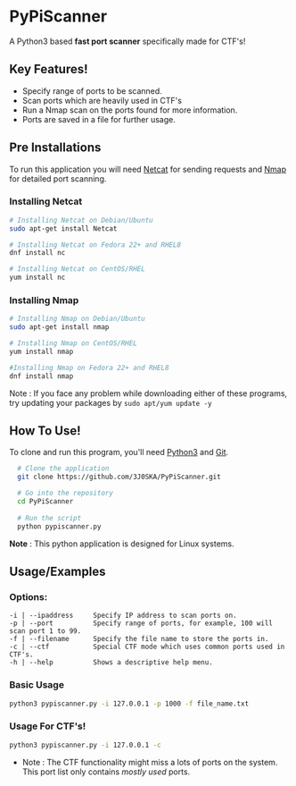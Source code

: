
# PyPiScanner

 A Python3 based **fast port scanner** specifically made for CTF's! 


## Key Features!

* Specify range of ports to be scanned. 
* Scan ports which are heavily used in CTF's
* Run a Nmap scan on the ports found for more information.
* Ports are saved in a file for further usage.
## Pre Installations 

To run this application you will need [Netcat](https://sectools.org/tool/netcat/) for sending requests and [Nmap](https://nmap.org/download.html) for detailed port scanning.

### Installing Netcat

```bash
# Installing Netcat on Debian/Ubuntu
sudo apt-get install Netcat

# Installing Netcat on Fedora 22+ and RHEL8
dnf install nc

# Installing Netcat on CentOS/RHEL
yum install nc
```

### Installing Nmap

```bash 
# Installing Nmap on Debian/Ubuntu
sudo apt-get install nmap

# Installing Nmap on CentOS/RHEL
yum install nmap

#Installing Nmap on Fedora 22+ and RHEL8
dnf install nmap
```

Note :  If you face any problem while downloading either of these programs, try updating your packages by `sudo apt/yum update -y`

## How To Use!

To clone and run this program, you'll need [Python3](https://www.python.org/downloads/) and [Git](https://git-scm.com/).

```bash
  # Clone the application
  git clone https://github.com/3J0SKA/PyPiScanner.git

  # Go into the repository
  cd PyPiScanner
  
  # Run the script
  python pypiscanner.py
```

**Note** : This python application is designed for Linux systems.
    
## Usage/Examples

### Options:

```
-i | --ipaddress     Specify IP address to scan ports on.
-p | --port          Specify range of ports, for example, 100 will scan port 1 to 99.
-f | --filename      Specify the file name to store the ports in.
-c | --ctf           Special CTF mode which uses common ports used in CTF's.
-h | --help          Shows a descriptive help menu.
```

### Basic Usage

```bash
python3 pypiscanner.py -i 127.0.0.1 -p 1000 -f file_name.txt 
```

### Usage For CTF's!

```bash
python3 pypiscanner.py -i 127.0.0.1 -c
```

* Note : The CTF functionality might miss a lots of ports on the system. This port list only contains *mostly used* ports.

